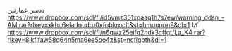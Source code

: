 ددسن غمارتين https://www.dropbox.com/scl/fi/id5vmz351xpaaq1h7s7ew/warning_ddsn_-AM.rar?rlkey=xkhc6eladqudru0xfpbkrpclt&st=hmuupon9&dl=1 كيا
https://www.dropbox.com/scl/fi/n6qwz25eifq2ndk3cffgt/La_K4.rar?rlkey=8ikflfaw58q64n5ma6ee5oo4z&st=ncflqpth&dl=1
